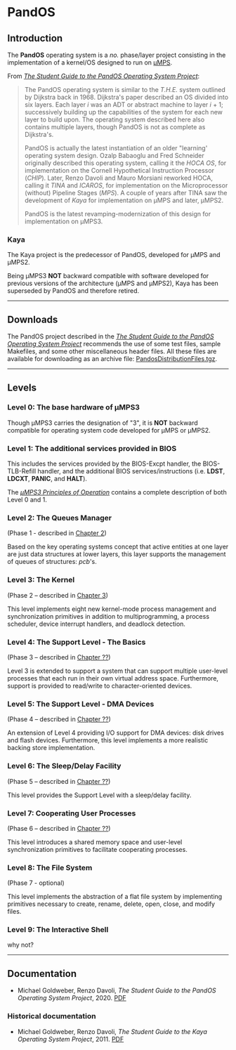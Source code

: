 # PandOS

## Introduction

The **PandOS** operating system is a *no.* phase/layer project consisting in the implementation of a kernel/OS designed to run on [µMPS](umps.md).

From [*The Student Guide to the PandOS Operating System Project*](#Documentation):

> The PandOS operating system is similar to the *T.H.E.* system outlined by Dijkstra back in 1968.
> Dijkstra's paper described an OS divided into six layers.
> Each layer *i* was an ADT or abstract machine to layer *i* + 1; successively building up the capabilities of the system for each new layer to build upon.
> The operating system described here also contains multiple layers, though PandOS is not as complete as Dijkstra's.
>
> PandOS is actually the latest instantiation of an older "learning' operating system design.
> Ozalp Babaoglu and Fred Schneider originally described this operating system, calling it the *HOCA OS*, for implementation on the Cornell Hypothetical Instruction Processor (*CHIP*).
> Later, Renzo Davoli and Mauro Morsiani reworked HOCA, calling it *TINA* and *ICAROS*, for implementation on the Microprocessor (without) Pipeline Stages (*MPS*).
> A couple of years after TINA saw the development of *Kaya* for implementation on μMPS and later, μMPS2.
>
> PandOS is the latest revamping-modernization of this design for implementation on μMPS3.

### Kaya

The Kaya project is the predecessor of PandOS, developed for µMPS and µMPS2.

Being µMPS3 **NOT** backward compatible with software developed for previous versions of the architecture (µMPS and µMPS2), Kaya has been superseded by PandOS and therefore retired.

---

## Downloads

The PandOS project described in the [*The Student Guide to the PandOS Operating System Project*](#Documentation) recommends the use of some test files, sample Makefiles, and some other miscellaneous header files. All these files are available for downloading as an archive file: [PandosDistributionFiles.tgz](doc/PandosDistributionFiles.tgz).

<!--
- [const.h](src/const.h): This header file contains utility constants & macro definitions
- [types.h](src/types.h): This header file contains utility types definitions

### Phase 1

- [P1-Makefile](src/P1-Makefile)
- [p1test.c](src/p1test.c)

### Phase 2

- [p2test.c](src/p2test.c)
-->

---

## Levels

### Level 0: The base hardware of μMPS3

Though μMPS3 carries the designation of "3", it is **NOT** backward compatible for operating system code developed for μMPS or μMPS2.

### Level 1: The additional services provided in BIOS

This includes the services provided by the BIOS-Excpt handler, the BIOS-TLB-Refill handler, and the additional BIOS services/instructions (i.e. **LDST**, **LDCXT**, **PANIC**, and **HALT**).

The [*μMPS3 Principles of Operation*](umps.md#Documentation) contains a complete description of both Level 0 and 1.

### Level 2: The Queues Manager

(Phase 1 - described in [Chapter 2](#Documentation))

Based on the key operating systems concept that active entities at one layer are just data structures at lower layers, this layer supports the management of queues of structures: *pcb*'s.

### Level 3: The Kernel

(Phase 2 – described in [Chapter 3](#Documentation))

This level implements eight new kernel-mode process management and synchronization primitives in addition to multiprogramming, a process scheduler, device interrupt handlers, and deadlock detection.

### Level 4: The Support Level - The Basics

(Phase 3 – described in [Chapter ??](#Documentation))

Level 3 is extended to support a system that can support multiple user-level processes that each run in their own virtual address space.
Furthermore, support is provided to read/write to character-oriented devices.

### Level 5: The Support Level - DMA Devices

(Phase 4 – described in [Chapter ??](#Documentation))

An extension of Level 4 providing I/O support for DMA devices: disk drives and flash devices.
Furthermore, this level implements a more realistic backing store implementation.

### Level 6: The Sleep/Delay Facility

(Phase 5 – described in [Chapter ??](#Documentation))

This level provides the Support Level with a sleep/delay facility.

### Level 7: Cooperating User Processes

(Phase 6 – described in [Chapter ??](#Documentation))

This level introduces a shared memory space and user-level synchronization primitives to facilitate cooperating processes.

### Level 8: The File System

(Phase 7 - optional)

This level implements the abstraction of a flat file system by implementing primitives necessary to create, rename, delete, open, close, and modify files.

### Level 9: The Interactive Shell

why not?

---

## Documentation

- Michael Goldweber, Renzo Davoli, *The Student Guide to the PandOS Operating System Project*, 2020. [PDF](doc/pandos.pdf)

### Historical documentation

- Michael Goldweber, Renzo Davoli, *The Student Guide to the Kaya Operating System Project*, 2011. [PDF](https://www.iro.umontreal.ca/~monnier/2245/h2012/student-guide.pdf)
